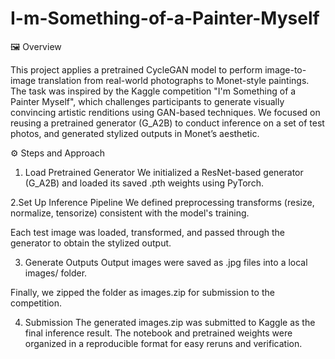# I-m-Something-of-a-Painter-Myself
🖼️ Overview

This project applies a pretrained CycleGAN model to perform image-to-image translation from real-world photographs to Monet-style paintings. The task was inspired by the Kaggle competition "I'm Something of a Painter Myself", which challenges participants to generate visually convincing artistic renditions using GAN-based techniques.
We focused on reusing a pretrained generator (G_A2B) to conduct inference on a set of test photos, and generated stylized outputs in Monet’s aesthetic.

⚙️ Steps and Approach
1. Load Pretrained Generator
We initialized a ResNet-based generator (G_A2B) and loaded its saved .pth weights using PyTorch.

2.Set Up Inference Pipeline
We defined preprocessing transforms (resize, normalize, tensorize) consistent with the model's training.

Each test image was loaded, transformed, and passed through the generator to obtain the stylized output.

3. Generate Outputs
Output images were saved as .jpg files into a local images/ folder.

Finally, we zipped the folder as images.zip for submission to the competition.

4. Submission
The generated images.zip was submitted to Kaggle as the final inference result.
The notebook and pretrained weights were organized in a reproducible format for easy reruns and verification.

